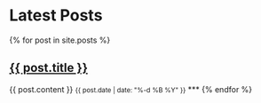 ---
---

<h1>Latest Posts</h1>

{% for post in site.posts %}
  <h2><a href="{{ post.url }}">{{ post.title }}</a></h2>
{{ post.content }}
<small>{{ post.date | date: "%-d %B %Y" }}</small>
***
{% endfor %}
